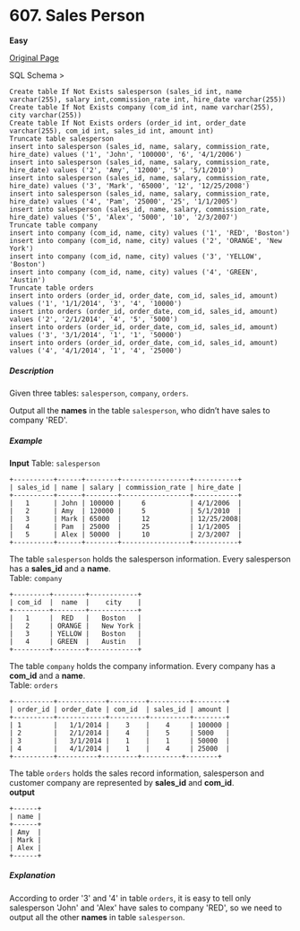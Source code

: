 # 607. Sales Person

**Easy**

[Original Page](https://leetcode.com/problems/sales-person/)

SQL Schema >
```
Create table If Not Exists salesperson (sales_id int, name varchar(255), salary int,commission_rate int, hire_date varchar(255))
Create table If Not Exists company (com_id int, name varchar(255), city varchar(255))
Create table If Not Exists orders (order_id int, order_date varchar(255), com_id int, sales_id int, amount int)
Truncate table salesperson
insert into salesperson (sales_id, name, salary, commission_rate, hire_date) values ('1', 'John', '100000', '6', '4/1/2006')
insert into salesperson (sales_id, name, salary, commission_rate, hire_date) values ('2', 'Amy', '12000', '5', '5/1/2010')
insert into salesperson (sales_id, name, salary, commission_rate, hire_date) values ('3', 'Mark', '65000', '12', '12/25/2008')
insert into salesperson (sales_id, name, salary, commission_rate, hire_date) values ('4', 'Pam', '25000', '25', '1/1/2005')
insert into salesperson (sales_id, name, salary, commission_rate, hire_date) values ('5', 'Alex', '5000', '10', '2/3/2007')
Truncate table company
insert into company (com_id, name, city) values ('1', 'RED', 'Boston')
insert into company (com_id, name, city) values ('2', 'ORANGE', 'New York')
insert into company (com_id, name, city) values ('3', 'YELLOW', 'Boston')
insert into company (com_id, name, city) values ('4', 'GREEN', 'Austin')
Truncate table orders
insert into orders (order_id, order_date, com_id, sales_id, amount) values ('1', '1/1/2014', '3', '4', '10000')
insert into orders (order_id, order_date, com_id, sales_id, amount) values ('2', '2/1/2014', '4', '5', '5000')
insert into orders (order_id, order_date, com_id, sales_id, amount) values ('3', '3/1/2014', '1', '1', '50000')
insert into orders (order_id, order_date, com_id, sales_id, amount) values ('4', '4/1/2014', '1', '4', '25000')
```

##### Description

Given three tables: `salesperson`, `company`, `orders`.

Output all the __names__ in the table `salesperson`, who didn’t have sales to company 'RED'.

##### Example
__Input__
Table: `salesperson`
```
+----------+------+--------+-----------------+-----------+
| sales_id | name | salary | commission_rate | hire_date |
+----------+------+--------+-----------------+-----------+
|   1      | John | 100000 |     6           | 4/1/2006  |
|   2      | Amy  | 120000 |     5           | 5/1/2010  |
|   3      | Mark | 65000  |     12          | 12/25/2008|
|   4      | Pam  | 25000  |     25          | 1/1/2005  |
|   5      | Alex | 50000  |     10          | 2/3/2007  |
+----------+------+--------+-----------------+-----------+
```

The table `salesperson` holds the salesperson information. Every salesperson has a __sales_id__ and a __name__.   
Table: `company`
```
+---------+--------+------------+
| com_id  |  name  |    city    |
+---------+--------+------------+
|   1     |  RED   |   Boston   |
|   2     | ORANGE |   New York |
|   3     | YELLOW |   Boston   |
|   4     | GREEN  |   Austin   |
+---------+--------+------------+
```

The table `company` holds the company information. Every company has a __com_id__ and a __name__.   
Table: `orders`
```
+----------+------------+---------+----------+--------+
| order_id | order_date | com_id  | sales_id | amount |
+----------+------------+---------+----------+--------+
| 1        |   1/1/2014 |    3    |    4     | 100000 |
| 2        |   2/1/2014 |    4    |    5     | 5000   |
| 3        |   3/1/2014 |    1    |    1     | 50000  |
| 4        |   4/1/2014 |    1    |    4     | 25000  |
+----------+----------+---------+----------+--------+
```

The table `orders` holds the sales record information, salesperson and customer company are represented by __sales_id__ and __com_id__.   
__output__
```
+------+
| name | 
+------+
| Amy  | 
| Mark | 
| Alex |
+------+
```

##### Explanation
According to order '3' and '4' in table `orders`, it is easy to tell only salesperson 'John' and 'Alex' have sales to company 'RED',
so we need to output all the other __names__ in table `salesperson`.
